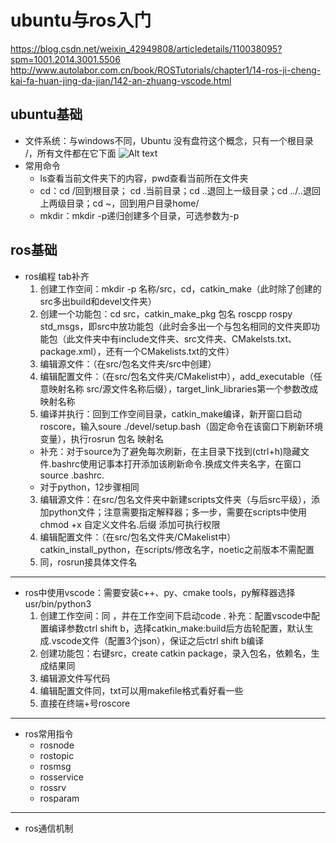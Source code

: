 # ubuntu与ros入门
https://blog.csdn.net/weixin_42949808/articledetails/110038095?spm=1001.2014.3001.5506
http://www.autolabor.com.cn/book/ROSTutorials/chapter1/14-ros-ji-cheng-kai-fa-huan-jing-da-jian/142-an-zhuang-vscode.html
## ubuntu基础
* 文件系统：与windows不同，Ubuntu 没有盘符这个概念，只有一个根目录 /，所有文件都在它下面
![Alt text](image.png)
* 常用命令
  * ls查看当前文件夹下的内容，pwd查看当前所在文件夹
  * cd：cd /回到根目录； cd .当前目录；cd ..退回上一级目录；cd ../..退回上两级目录；cd ~，回到用户目录home/
  * mkdir：mkdir -p递归创建多个目录，可选参数为-p

## ros基础
* ros编程 tab补齐
  1. 创建工作空间：mkdir -p 名称/src，cd，catkin_make（此时除了创建的src多出build和devel文件夹）
  2. 创建一个功能包：cd src，catkin_make_pkg 包名 roscpp rospy std_msgs，即src中放功能包（此时会多出一个与包名相同的文件夹即功能包（此文件夹中有include文件夹、src文件夹、CMakelsts.txt、 package.xml），还有一个CMakelists.txt的文件）
  3. 编辑源文件：（在src/包名文件夹/src中创建）
  4. 编辑配置文件：（在src/包名文件夹/CMakelist中），add_executable（任意映射名称 src/源文件名称后缀），target_link_libraries第一个参数改成映射名称
  5. 编译并执行：回到工作空间目录，catkin_make编译，新开窗口启动roscore，输入soure ./devel/setup.bash（固定命令在该窗口下刷新环境变量），执行rosrun 包名 映射名
  * 补充：对于source为了避免每次刷新，在主目录下找到(ctrl+h)隐藏文件.bashrc使用记事本打开添加该刷新命令.换成文件夹名字，在窗口source .bashrc.
  *  对于python，12步骤相同
    3. 编辑源文件：在src/包名文件夹中新建scripts文件夹（与后src平级），添加python文件；注意需要指定解释器；多一步，需要在scripts中使用chmod +x 自定义文件名.后缀 添加可执行权限
    4. 编辑配置文件：（在src/包名文件夹/CMakelist中）catkin_install_python，在scripts/修改名字，noetic之前版本不需配置
    3. 同，rosrun接具体文件名
---
* ros中使用vscode：需要安装c++、py、cmake tools，py解释器选择usr/bin/python3
  1. 创建工作空间：同 ，并在工作空间下启动code .
  补充：配置vscode中配置编译参数ctrl shift b，选择catkin_make:build后方齿轮配置，默认生成.vscode文件（配置3个json），保证之后ctrl shift b编译
  2. 创建功能包：右键src，create catkin package，录入包名，依赖名，生成结果同
  3. 编辑源文件写代码
  4. 编辑配置文件同，txt可以用makefile格式看好看一些
  5. 直接在终端+号roscore
---
* ros常用指令
  * rosnode
  * rostopic
  * rosmsg
  * rosservice
  * rossrv
  * rosparam
---
* ros通信机制
  